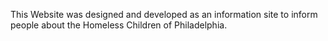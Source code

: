 This Website was designed and developed as an information site to inform people about the Homeless Children of Philadelphia.

